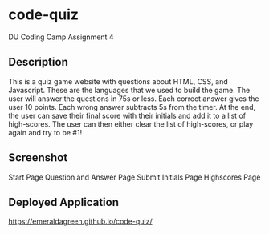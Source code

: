 # code-quiz
DU Coding Camp Assignment 4

## Description
This is a quiz game website with questions about HTML, CSS, and Javascript. These are the languages that we used to build the game. The user will answer the questions in 75s or less. Each correct answer gives the user 10 points. Each wrong answer subtracts 5s from the timer. At the end, the user can save their final score with their initials and add it to a list of high-scores. The user can then either clear the list of high-scores, or play again and try to be #1! 

## Screenshot
Start Page
Question and Answer Page
Submit Initials Page
Highscores Page

## Deployed Application
 https://emeraldagreen.github.io/code-quiz/ 
